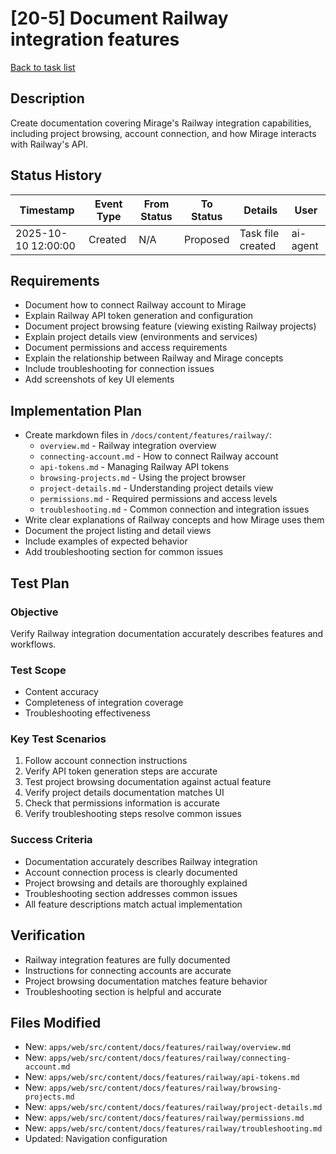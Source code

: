 # [20-5] Document Railway integration features

[Back to task list](./tasks.md)

## Description
Create documentation covering Mirage's Railway integration capabilities, including project browsing, account connection, and how Mirage interacts with Railway's API.

## Status History
| Timestamp | Event Type | From Status | To Status | Details | User |
|-----------|------------|-------------|-----------|---------|------|
| 2025-10-10 12:00:00 | Created | N/A | Proposed | Task file created | ai-agent |

## Requirements
- Document how to connect Railway account to Mirage
- Explain Railway API token generation and configuration
- Document project browsing feature (viewing existing Railway projects)
- Explain project details view (environments and services)
- Document permissions and access requirements
- Explain the relationship between Railway and Mirage concepts
- Include troubleshooting for connection issues
- Add screenshots of key UI elements

## Implementation Plan
- Create markdown files in `/docs/content/features/railway/`:
  - `overview.md` - Railway integration overview
  - `connecting-account.md` - How to connect Railway account
  - `api-tokens.md` - Managing Railway API tokens
  - `browsing-projects.md` - Using the project browser
  - `project-details.md` - Understanding project details view
  - `permissions.md` - Required permissions and access levels
  - `troubleshooting.md` - Common connection and integration issues
- Write clear explanations of Railway concepts and how Mirage uses them
- Document the project listing and detail views
- Include examples of expected behavior
- Add troubleshooting section for common issues

## Test Plan
### Objective
Verify Railway integration documentation accurately describes features and workflows.

### Test Scope
- Content accuracy
- Completeness of integration coverage
- Troubleshooting effectiveness

### Key Test Scenarios
1. Follow account connection instructions
2. Verify API token generation steps are accurate
3. Test project browsing documentation against actual feature
4. Verify project details documentation matches UI
5. Check that permissions information is accurate
6. Verify troubleshooting steps resolve common issues

### Success Criteria
- Documentation accurately describes Railway integration
- Account connection process is clearly documented
- Project browsing and details are thoroughly explained
- Troubleshooting section addresses common issues
- All feature descriptions match actual implementation

## Verification
- Railway integration features are fully documented
- Instructions for connecting accounts are accurate
- Project browsing documentation matches feature behavior
- Troubleshooting section is helpful and accurate

## Files Modified
- New: `apps/web/src/content/docs/features/railway/overview.md`
- New: `apps/web/src/content/docs/features/railway/connecting-account.md`
- New: `apps/web/src/content/docs/features/railway/api-tokens.md`
- New: `apps/web/src/content/docs/features/railway/browsing-projects.md`
- New: `apps/web/src/content/docs/features/railway/project-details.md`
- New: `apps/web/src/content/docs/features/railway/permissions.md`
- New: `apps/web/src/content/docs/features/railway/troubleshooting.md`
- Updated: Navigation configuration

